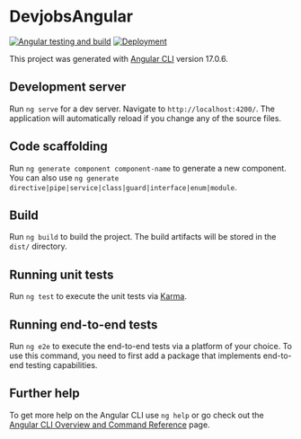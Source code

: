 # DevjobsAngular

[![Angular testing and build](https://github.com/Konadu-Akwasi-Akuoko/devjobs-angular/actions/workflows/test.yaml/badge.svg)](https://github.com/Konadu-Akwasi-Akuoko/devjobs-angular/actions/workflows/test.yaml) [![Deployment](https://github.com/Konadu-Akwasi-Akuoko/devjobs-angular/actions/workflows/push-to-ecr.yaml/badge.svg)](https://github.com/Konadu-Akwasi-Akuoko/devjobs-angular/actions/workflows/push-to-ecr.yaml)

This project was generated with [Angular CLI](https://github.com/angular/angular-cli) version 17.0.6.

## Development server

Run `ng serve` for a dev server. Navigate to `http://localhost:4200/`. The application will automatically reload if you change any of the source files.

## Code scaffolding

Run `ng generate component component-name` to generate a new component. You can also use `ng generate directive|pipe|service|class|guard|interface|enum|module`.

## Build

Run `ng build` to build the project. The build artifacts will be stored in the `dist/` directory.

## Running unit tests

Run `ng test` to execute the unit tests via [Karma](https://karma-runner.github.io).

## Running end-to-end tests

Run `ng e2e` to execute the end-to-end tests via a platform of your choice. To use this command, you need to first add a package that implements end-to-end testing capabilities.

## Further help

To get more help on the Angular CLI use `ng help` or go check out the [Angular CLI Overview and Command Reference](https://angular.io/cli) page.
